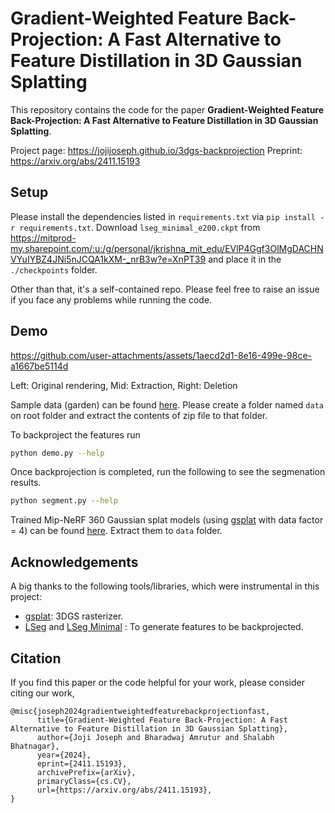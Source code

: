 # Gradient-Weighted Feature Back-Projection: A Fast Alternative to Feature Distillation in 3D Gaussian Splatting

This repository contains the code for the paper **Gradient-Weighted Feature Back-Projection: A Fast Alternative to Feature Distillation in 3D Gaussian Splatting**.


Project page: https://jojijoseph.github.io/3dgs-backprojection
Preprint: https://arxiv.org/abs/2411.15193


## Setup

Please install the dependencies listed in `requirements.txt` via `pip install -r requirements.txt`. Download `lseg_minimal_e200.ckpt` from https://mitprod-my.sharepoint.com/:u:/g/personal/jkrishna_mit_edu/EVlP4Ggf3OlMgDACHNVYuIYBZ4JNi5nJCQA1kXM-_nrB3w?e=XnPT39 and place it in the `./checkpoints` folder. 

Other than that, it's a self-contained repo. Please feel free to raise an issue if you face any problems while running the code.

## Demo



https://github.com/user-attachments/assets/1aecd2d1-8e16-499e-98ce-a1667be5114d

Left: Original rendering, Mid: Extraction, Right: Deletion

Sample data (garden) can be found [here](https://drive.google.com/file/d/1cEPby9zWgG40dJ4eRiHu15Jdg7FgvTdG/view?usp=sharing). Please create a folder named `data` on root folder and extract the contents of zip file to that folder.

To backproject the features run 

```bash
python demo.py --help
```

Once backprojection is completed, run the following to see the segmenation results.

```bash
python segment.py --help
```


Trained Mip-NeRF 360 Gaussian splat models (using [gsplat](https://github.com/nerfstudio-project/gsplat) with data factor = 4) can be found [here](https://drive.google.com/file/d/1ZCTgAE6vZOeUBdR3qPXdSPY01QQBHxeO/view?usp=sharing). Extract them to `data` folder.

## Acknowledgements

A big thanks to the following tools/libraries, which were instrumental in this project:

- [gsplat](https://github.com/nerfstudio-project/gsplat): 3DGS rasterizer.
- [LSeg](https://github.com/isl-org/lang-seg) and [LSeg Minimal](https://github.com/krrish94/lseg-minimal) : To generate features to be backprojected.


## Citation
If you find this paper or the code helpful for your work, please consider citing our work,
```
@misc{joseph2024gradientweightedfeaturebackprojectionfast,
      title={Gradient-Weighted Feature Back-Projection: A Fast Alternative to Feature Distillation in 3D Gaussian Splatting}, 
      author={Joji Joseph and Bharadwaj Amrutur and Shalabh Bhatnagar},
      year={2024},
      eprint={2411.15193},
      archivePrefix={arXiv},
      primaryClass={cs.CV},
      url={https://arxiv.org/abs/2411.15193}, 
}
```
